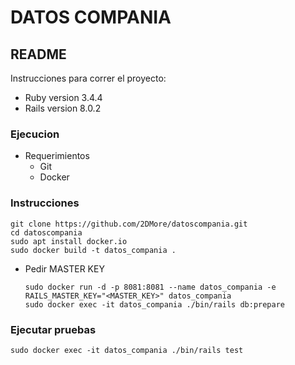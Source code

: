 # DATOS COMPANIA
## README

Instrucciones para correr el proyecto:

* Ruby version 3.4.4
* Rails version 8.0.2

### Ejecucion
* Requerimientos
  *  Git
  *  Docker
### Instrucciones
  ```
  git clone https://github.com/2DMore/datoscompania.git
  cd datoscompania
  sudo apt install docker.io
  sudo docker build -t datos_compania .
  ```
* Pedir MASTER KEY
  ```
  sudo docker run -d -p 8081:8081 --name datos_compania -e RAILS_MASTER_KEY="<MASTER_KEY>" datos_compania
  sudo docker exec -it datos_compania ./bin/rails db:prepare
  ```
### Ejecutar pruebas
```
sudo docker exec -it datos_compania ./bin/rails test
```
